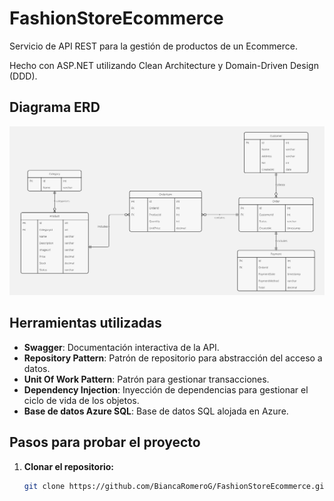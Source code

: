 # FashionStoreEcommerce

Servicio de API REST para la gestión de productos de un Ecommerce.

Hecho con ASP.NET utilizando Clean Architecture y Domain-Driven Design (DDD).

## Diagrama ERD

![Diagrama ERD](./diagramaERD.jpg)

## Herramientas utilizadas

- **Swagger**: Documentación interactiva de la API.
- **Repository Pattern**: Patrón de repositorio para abstracción del acceso a datos.
- **Unit Of Work Pattern**: Patrón para gestionar transacciones.
- **Dependency Injection**: Inyección de dependencias para gestionar el ciclo de vida de los objetos.
- **Base de datos Azure SQL**: Base de datos SQL alojada en Azure.

## Pasos para probar el proyecto

1. **Clonar el repositorio:**
   ```bash
   git clone https://github.com/BiancaRomeroG/FashionStoreEcommerce.git
